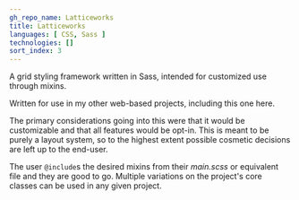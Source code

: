 ```yaml
---
gh_repo_name: Latticeworks
title: Latticeworks
languages: [ CSS, Sass ]
technologies: []
sort_index: 3
---
```

A grid styling framework written in Sass, intended for customized use through mixins.

Written for use in my other web-based projects, including this one here.

The primary considerations going into this were that it would be customizable and that all features would be opt-in. This is meant to be purely a layout system, so to the highest extent possible cosmetic decisions are left up to the end-user.

The user `@include`s the desired mixins from their _main.scss_ or equivalent file and they are good to go. Multiple variations on the project's core classes can be used in any given project.
